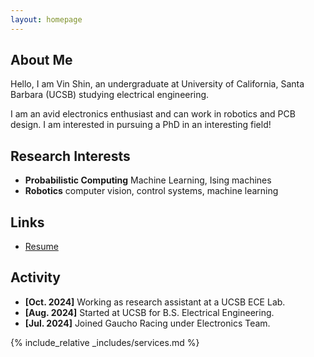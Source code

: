 ```yaml
---
layout: homepage
---
```


## About Me

Hello, I am Vin Shin, an undergraduate at University of California, Santa Barbara (UCSB) studying electrical engineering. 

I am an avid electronics enthusiast and can work in robotics and PCB design. I am interested in pursuing a PhD in an interesting field!

## Research Interests

- **Probabilistic Computing** Machine Learning, Ising machines
- **Robotics** computer vision, control systems, machine learning

## Links

<ul style="margin:0 0 5px;">
 <li><a href="./assets/files/VSRnov2024.pdf"><autocolor>Resume</autocolor></a></li>
</ul>

## Activity

- **[Oct. 2024]** Working as research assistant at a UCSB ECE Lab.
- **[Aug. 2024]** Started at UCSB for B.S. Electrical Engineering.
- **[Jul. 2024]** Joined Gaucho Racing under Electronics Team.



{% include_relative _includes/services.md %}


 